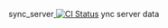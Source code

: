 sync_server[ ![CI Status](https://travis-ci.org/loogo/syncserver.svg?branch=master)](https://travis-ci.org/loogo/syncserver/builds)
ync server data
